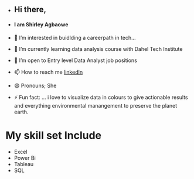 - ## Hi there,

- #### I am Shirley Agbaowe

- 👀 I’m interested in buidlding a careerpath in tech...
- 🌱 I’m currently learning data analysis course with Dahel Tech Institute
- 💞️ I’m open to Entry level Data Analyst job positions
- 📫 How to reach me [linkedIn](www.linkedin.com/in/shirley-agbaowe)
- 😄 Pronouns; She
- ⚡ Fun fact: ... i love to visualize data in colours to give actionable results and everything environmental manangement to preserve the planet earth.


# My skill set Include
- Excel
- Power Bi
- Tableau
- SQL


  
  
  

